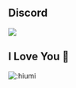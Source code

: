 ## Discord

<a href="https://discord.com/users/991777093312585808"  align="left">
    <img src="https://lanyard.cnrad.dev/api/991777093312585808?theme=dark&bg=655471&animated=true&idleMessage=%22I%20love%20you!%22&showDisplayName=true">
  </a>

## I Love You 💜

![:hiumi](https://moe-counter.glitch.me/get/@hitomihiumi?theme=rule34)